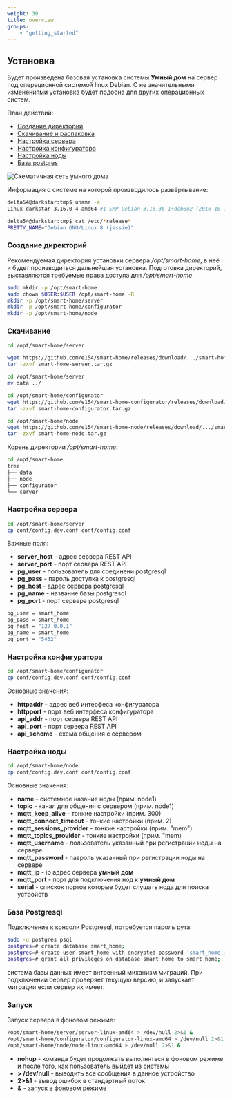 ```yaml
---
weight: 30
title: overview
groups:
    - "getting_started"
---
```


<h2 id="install">Установка</h2>

Будет произведена базовая установка системы **Умный дом** на сервер под операционной системой linux Debian.
С не значительными изменениями установка будет подобна для других операционных систем.

План действий:
    
*   <a href="#install-mkdir">Создание директорий</a>
*   <a href="#install-download-and-unpack">Скачивание и распаковка</a>
*   <a href="#install-server-conf">Настройка сервера</a>
*   <a href="#install-configuration-conf">Настройка конфигуратора</a>
*   <a href="#install-node-conf">Настройка ноды</a>
*   <a href="#install-postgres">База postgres</a>
    

<div class="row">
    <div class="col-md-6">
        <img src="/smart-home/img/default_network2.png" alt="Схематичная сеть умного дома" title="Схематичная сеть умного дома">
    </div>
</div>


Информация о системе на которой производилось развёртывание:

```bash
delta54@darkstar:tmp$ uname -a
Linux darkstar 3.16.0-4-amd64 #1 SMP Debian 3.16.36-1+deb8u2 (2016-10-19) x86_64 GNU/Linux
```

```bash
delta54@darkstar:tmp$ cat /etc/*release*
PRETTY_NAME="Debian GNU/Linux 8 (jessie)"
```

<h3 id="install-mkdir">Создание директорий</h3>

Рекомендуемая директория установки сервера */opt/smart-home*, в неё и будет производиться дальнейшая установка. 
Подготовка директорий, выставляются требуемые права доступа для */opt/smart-home*
    

```bash
sudo mkdir -p /opt/smart-home
sudo chown $USER:$USER /opt/smart-home -R
mkdir -p /opt/smart-home/server
mkdir -p /opt/smart-home/configurator
mkdir -p /opt/smart-home/node
```

<h3 id="install-download-and-unpack">Скачивание</h3>

```bash
cd /opt/smart-home/server

wget https://github.com/e154/smart-home/releases/download/.../smart-home-server.tar.gz
tar -zxvf smart-home-server.tar.gz

cd /opt/smart-home/server
mv data ../

cd /opt/smart-home/configurator
wget https://github.com/e154/smart-home-configurator/releases/download/.../smart-home-configurator.tar.gz
tar -zxvf smart-home-configurator.tar.gz

cd /opt/smart-home/node
wget https://github.com/e154/smart-home-node/releases/download/.../smart-home-node.tar.gz
tar -zxvf smart-home-node.tar.gz
```

Корень директории */opt/smart-home*:

```bash
cd /opt/smart-home
tree
├── data
├── node
├── configurator
└── server
```

<h3 id="install-server-conf">Настройка сервера</h3>

```bash
cd /opt/smart-home/server
cp conf/config.dev.conf conf/config.conf
```

Важные поля:
    
*   **server_host** - адрес сервера REST API
*   **server_port** - порт сервера REST API
*   **pg_user** - пользователь для соединени postgresql
*   **pg_pass** - пароль доступка к postgresql
*   **pg_host** - адрес сервера postgresql
*   **pg_name** - название базы postgresql
*   **pg_port** - порт сервера postgresql    

```bash
pg_user = smart_home
pg_pass = smart_home
pg_host = "127.0.0.1"
pg_name = smart_home
pg_port = "5432"
```

<h3 id="install-configuration-conf">Настройка конфигуратора</h3>

```bash
cd /opt/smart-home/configurator
cp conf/config.dev.conf conf/config.conf
```

Основные значения:
    
*   **httpaddr** - адрес веб интерфеса конфигуратора
*   **httpport** - порт веб интерфеса конфигуратора
*   **api_addr** - порт сервера REST API
*   **api_port** - порт сервера REST API
*   **api_scheme** - схема общения с сервером
    

<h3 id="install-node-conf">Настройка ноды</h3>

```bash
cd /opt/smart-home/node
cp conf/config.dev.conf conf/config.conf
```

Основные значения:
    
*   **name** - системное назание ноды (прим. node1)
*   **topic** - канал для общения с сервером (прим. node1)
*   **mqtt_keep_alive** - тонкие настройки (прим. 300)
*   **mqtt_connect_timeout** - тонкие настройки (прим. 2)
*   **mqtt_sessions_provider** - тонкие настройки (прим. "mem")
*   **mqtt_topics_provider** - тонкие настройки (прим. "mem)
*   **mqtt_username** - пользователь указанный при регистрации ноды на сервере
*   **mqtt_password** - павроль указанный при регистрации ноды на сервере
*   **mqtt_ip** - ip адрес сервера **умный дом**
*   **mqtt_port** - порт для подключения нод к **умный дом**
*   **serial** - спискок портов которые будет слушать нода для поиска устройств
    

<h3 id="install-postgres">База Postgresql</h3>

Подключение к консоли Postgresql, потребуется пароль рута:

```bash
sudo -u postgres psql
postgres=# create database smart_home;
postgres=# create user smart_home with encrypted password 'smart_home';
postgres=# grant all privileges on database smart_home to smart_home;
```

система базы данных имеет внтренный миханизм миграций. При подключении сервер проверяет текущую версию, 
и запускает миграции если сервер их имеет.

<h3 id="install-exec">Запуск</h3>

Запуск сервера в фоновом режиме:

```bash
/opt/smart-home/server/server-linux-amd64 > /dev/null 2>&1 &
/opt/smart-home/configurator/configurator-linux-amd64 > /dev/null 2>&1 &
/opt/smart-home/node/node-linux-amd64 > /dev/null 2>&1 &
```
    
*   **nohup** - команда будет продолжать выполняться в фоновом режиме и после того, как пользователь выйдет из системы
*   **> /dev/null** - выводить все сообщения в данное устройство
*   **2>&1** - вывод ошибок в стандартный поток
*   **&** - запуск в фоновом режиме




